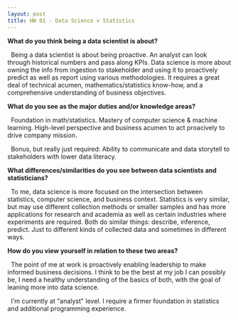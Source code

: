 ```yaml
---
layout: post
title: HW 01 - Data Science v Statistics
---
```


**What do you think being a data scientist is about?**

&nbsp; Being a data scientist is about being proactive. An analyst can look through historical numbers and pass along KPIs. Data science is more about owning the info from ingestion to stakeholder and using it to proactively predict as well as report using various methodologies. It requires a great deal of technical acumen, mathematics/statistics know-how, and a comprehensive understanding of business objectives.

**What do you see as the major duties and/or knowledge areas?**

&nbsp; Foundation in math/statistics. Mastery of computer science & machine learning. High-level perspective and business acumen to act proacively to drive company mission.

&nbsp; Bonus, but really just required: Ability to communicate and data storytell to stakeholders with lower data literacy.

**What differences/similarities do you see between data scientists and statisticians?**

&nbsp; To me, data science is more focused on the intersection between statistics, computer science, and business context. Statistics is very similar, but may use different collection methods or smaller samples and has more applications for research and academia as well as certain industries where experiments are required. Both do similar things: describe, inference, predict. Just to different kinds of collected data and sometimes in different ways.

**How do you view yourself in relation to these two areas?**

&nbsp; The point of me at work is proactively enabling leadership to make informed business decisions. I think to be the best at my job I can possibly be, I need a healthy understanding of the basics of both, with the goal of leaning more into data science.

&nbsp; I'm currently at "analyst" level. I require a firmer foundation in statistics and additional programming experience. 
